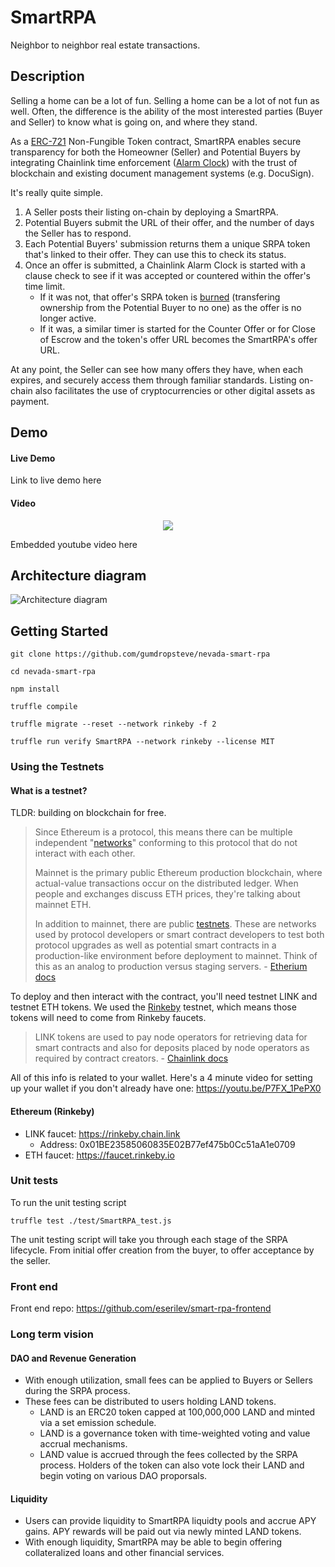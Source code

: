 # SmartRPA
Neighbor to neighbor real estate transactions.

## Description
Selling a home can be a lot of fun. Selling a home can be a lot of not fun as well. Often, the difference is the ability of the most interested parties (Buyer and Seller) to know what is going on, and where they stand.

As a [ERC-721](https://docs.openzeppelin.com/contracts/2.x/api/token/erc721) Non-Fungible Token contract, SmartRPA enables secure transparency for both the Homeowner (Seller) and Potential Buyers by integrating Chainlink time enforcement ([Alarm Clock](https://docs.chain.link/docs/chainlink-alarm-clock)) with the trust of blockchain and existing document management systems (e.g. DocuSign).

It's really quite simple.
1. A Seller posts their listing on-chain by deploying a SmartRPA.
2. Potential Buyers submit the URL of their offer, and the number of days the Seller has to respond.
3. Each Potential Buyers' submission returns them a unique SRPA token that's linked to their offer. They can use this to check its status.
4. Once an offer is submitted, a Chainlink Alarm Clock is started with a clause check to see if it was accepted or countered within the offer's time limit.
   - If it was not, that offer's SRPA token is [burned](https://docs.openzeppelin.com/contracts/2.x/api/token/erc721#ERC721-_burn-uint256-) (transfering ownership from the Potential Buyer to no one) as the offer is no longer active. 
   - If it was, a similar timer is started for the Counter Offer or for Close of Escrow and the token's offer URL becomes the SmartRPA's offer URL.

At any point, the Seller can see how many offers they have, when each expires, and securely access them through familiar standards. Listing on-chain also facilitates the use of cryptocurrencies or other digital assets as payment.


## Demo
#### Live Demo
Link to live demo here
#### Video
<p align="center">
   <a target="_blank" href="https://youtu.be/yFnXwSGstus">
    <img src="https://www.brandinginasia.com/wp-content/uploads/2017/05/YouTube-Play-Button-Before-and-After-Branding-in-Asia.png"/>
   </a>
</p>
Embedded youtube video here

## Architecture diagram
![Architecture diagram](https://lh4.googleusercontent.com/rmxWmaNei35p6Hm1zL5coNXkAVqQ3wVcd_7v4QpDv64G9YqRNo7x_RFmfDC6ilDalXj3KTjHq-kx73jynGYcY66WBo5VWmETTipeaLQnICCwqgc3DnIzbwQrDDSt6dd3-EeSkiMz)

## Getting Started
```
git clone https://github.com/gumdropsteve/nevada-smart-rpa

cd nevada-smart-rpa

npm install

truffle compile

truffle migrate --reset --network rinkeby -f 2

truffle run verify SmartRPA --network rinkeby --license MIT
```

### Using the Testnets
#### What is a testnet?
TLDR: building on blockchain for free.
> Since Ethereum is a protocol, this means there can be multiple independent "[networks](https://ethereum.org/en/developers/docs/networks)" conforming to this protocol that do not interact with each other.
> 
> Mainnet is the primary public Ethereum production blockchain, where actual-value transactions occur on the distributed ledger.
> When people and exchanges discuss ETH prices, they're talking about mainnet ETH.
> 
>  In addition to mainnet, there are public [testnets](https://ethereum.org/en/developers/docs/networks/#testnets). These are networks used by protocol developers or smart contract developers to test both protocol upgrades as well as potential smart contracts in a production-like environment before deployment to mainnet. Think of this as an analog to production versus staging servers. - [Etherium docs](https://ethereum.org/en/developers/docs/networks/)

To deploy and then interact with the contract, you'll need testnet LINK and testnet ETH tokens. We used the [Rinkeby](https://www.rinkeby.io/) testnet, which means those tokens will need to come from Rinkeby faucets.

> LINK tokens are used to pay node operators for retrieving data for smart contracts and also for deposits placed by node operators as required by contract creators. - [Chainlink docs](https://docs.chain.link/docs/link-token-contracts)

All of this info is related to your wallet. Here's a 4 minute video for setting up your wallet if you don't already have one: https://youtu.be/P7FX_1PePX0

#### Ethereum (Rinkeby)
- LINK faucet: https://rinkeby.chain.link
   - Address: 0x01BE23585060835E02B77ef475b0Cc51aA1e0709
- ETH faucet: https://faucet.rinkeby.io

### Unit tests
To run the unit testing script

```
truffle test ./test/SmartRPA_test.js
```

The unit testing script will take you through each stage of the SRPA lifecycle. From initial offer creation from the buyer, to offer acceptance by the seller.

### Front end
Front end repo: https://github.com/eserilev/smart-rpa-frontend

### Long term vision
#### DAO and Revenue Generation
   - With enough utilization, small fees can be applied to Buyers or Sellers during the SRPA process. 
   - These fees can be distributed to users holding LAND tokens.
      - LAND is an ERC20 token capped at 100,000,000 LAND and minted via a set emission schedule.
      - LAND is a governance token with time-weighted voting and value accrual mechanisms.
      - LAND value is accrued through the fees collected by the SRPA process. Holders of the token can also vote lock their LAND and begin voting on various DAO proporsals.

#### Liquidity 
   - Users can provide liquidity to SmartRPA liquidty pools and accrue APY gains. APY rewards will be paid out via newly minted LAND tokens. 
   - With enough liquidity, SmartRPA may be able to begin offering collateralized loans and other financial services.

